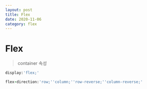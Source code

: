 ```yaml
---
layout: post
title: Flex
date: 2020-11-06
category: flex
---
```

# Flex
> container 속성

```ruby
display:'flex;'
```
```ruby
flex-direction:'row;''column;''row-reverse;''column-reverse;'
```